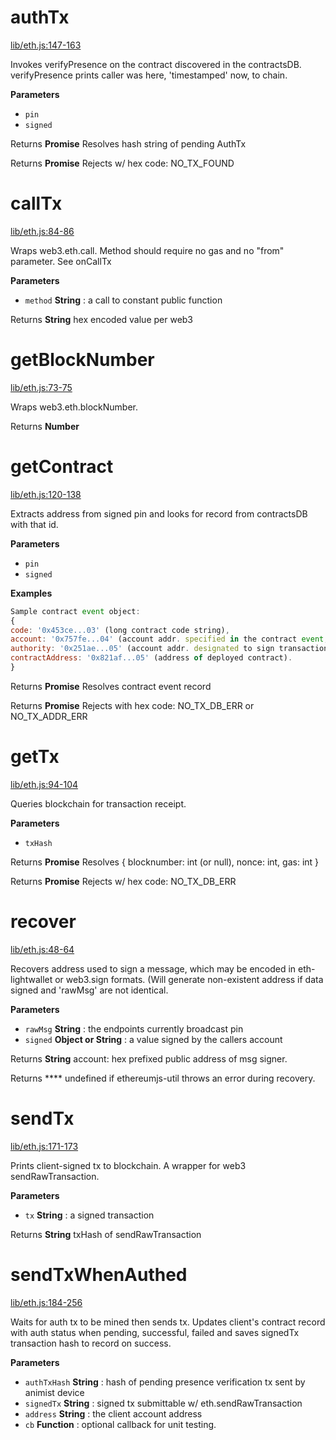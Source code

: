 # authTx

[lib/eth.js:147-163](https://github.com/animist-io/whale-island/blob/3e5f2000d971b0efb46195bc2cf31011701b037c/lib/eth.js#L147-L163 "Source code on GitHub")

Invokes verifyPresence on the contract discovered in the contractsDB. 
verifyPresence prints caller was here, 'timestamped' now, to chain.

**Parameters**

-   `pin`  
-   `signed`  

Returns **Promise** Resolves hash string of pending AuthTx

Returns **Promise** Rejects w/ hex code: NO_TX_FOUND

# callTx

[lib/eth.js:84-86](https://github.com/animist-io/whale-island/blob/3e5f2000d971b0efb46195bc2cf31011701b037c/lib/eth.js#L84-L86 "Source code on GitHub")

Wraps web3.eth.call. Method should require no gas and no "from" parameter. See onCallTx

**Parameters**

-   `method` **String** : a call to constant public function

Returns **String** hex encoded value per web3

# getBlockNumber

[lib/eth.js:73-75](https://github.com/animist-io/whale-island/blob/3e5f2000d971b0efb46195bc2cf31011701b037c/lib/eth.js#L73-L75 "Source code on GitHub")

Wraps web3.eth.blockNumber.

Returns **Number** 

# getContract

[lib/eth.js:120-138](https://github.com/animist-io/whale-island/blob/3e5f2000d971b0efb46195bc2cf31011701b037c/lib/eth.js#L120-L138 "Source code on GitHub")

Extracts address from signed pin and looks for record from contractsDB with that id.

**Parameters**

-   `pin`  
-   `signed`  

**Examples**

```javascript
Sample contract event object:    
{
code: '0x453ce...03' (long contract code string), 
account: '0x757fe...04' (account addr. specified in the contract event, should be endpoint caller) 
authority: '0x251ae...05' (account addr. designated to sign transactions for this contract on behalf of caller)
contractAddress: '0x821af...05' (address of deployed contract).
}
```

Returns **Promise** Resolves contract event record

Returns **Promise** Rejects with hex code: NO_TX_DB_ERR or NO_TX_ADDR_ERR

# getTx

[lib/eth.js:94-104](https://github.com/animist-io/whale-island/blob/3e5f2000d971b0efb46195bc2cf31011701b037c/lib/eth.js#L94-L104 "Source code on GitHub")

Queries blockchain for transaction receipt.

**Parameters**

-   `txHash`  

Returns **Promise** Resolves { blocknumber: int (or null), nonce: int, gas: int }

Returns **Promise** Rejects w/ hex code: NO_TX_DB_ERR

# recover

[lib/eth.js:48-64](https://github.com/animist-io/whale-island/blob/3e5f2000d971b0efb46195bc2cf31011701b037c/lib/eth.js#L48-L64 "Source code on GitHub")

Recovers address used to sign a message, which may be encoded in eth-lightwallet or web3.sign 
formats. (Will generate non-existent address if data signed and 'rawMsg' are not identical.

**Parameters**

-   `rawMsg` **String** : the endpoints currently broadcast pin
-   `signed` **Object or String** : a value signed by the callers account

Returns **String** account: hex prefixed public address of msg signer.

Returns **** undefined if ethereumjs-util throws an error during recovery.

# sendTx

[lib/eth.js:171-173](https://github.com/animist-io/whale-island/blob/3e5f2000d971b0efb46195bc2cf31011701b037c/lib/eth.js#L171-L173 "Source code on GitHub")

Prints client-signed tx to blockchain. A wrapper for web3 sendRawTransaction.

**Parameters**

-   `tx` **String** : a signed transaction

Returns **String** txHash of sendRawTransaction

# sendTxWhenAuthed

[lib/eth.js:184-256](https://github.com/animist-io/whale-island/blob/3e5f2000d971b0efb46195bc2cf31011701b037c/lib/eth.js#L184-L256 "Source code on GitHub")

Waits for auth tx to be mined then sends tx. Updates client's contract record with auth status when 
pending, successful, failed and saves signedTx transaction hash to record on success.

**Parameters**

-   `authTxHash` **String** : hash of pending presence verification tx sent by animist device
-   `signedTx` **String** : signed tx submittable w/ eth.sendRawTransaction
-   `address` **String** : the client account address
-   `cb` **Function** : optional callback for unit testing.
